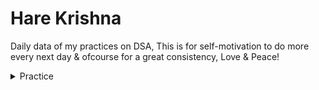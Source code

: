 # Hare Krishna
Daily data of my practices on DSA, This is for self-motivation to do more every next day & ofcourse for a great consistency, Love & Peace!

<details>
  <summary>Practice</summary>
  
| # | Total Questions | Question Topic | Platform | Remark
| --- | --- | --- | --- | --- |
| Day01 |  | Reccursion |  | Today was great!
 
</details>



